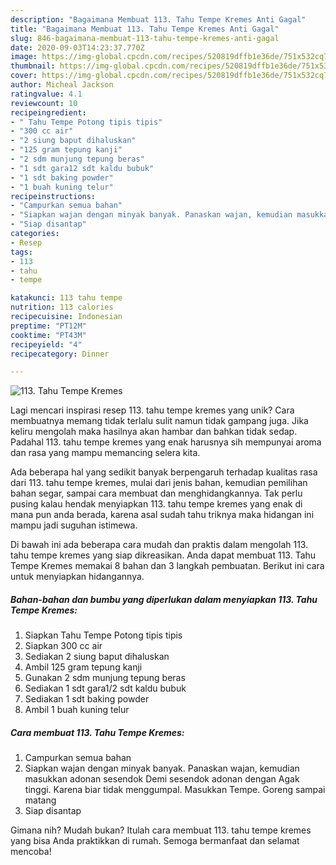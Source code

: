 ```yaml
---
description: "Bagaimana Membuat 113. Tahu Tempe Kremes Anti Gagal"
title: "Bagaimana Membuat 113. Tahu Tempe Kremes Anti Gagal"
slug: 846-bagaimana-membuat-113-tahu-tempe-kremes-anti-gagal
date: 2020-09-03T14:23:37.770Z
image: https://img-global.cpcdn.com/recipes/520819dffb1e36de/751x532cq70/113-tahu-tempe-kremes-foto-resep-utama.jpg
thumbnail: https://img-global.cpcdn.com/recipes/520819dffb1e36de/751x532cq70/113-tahu-tempe-kremes-foto-resep-utama.jpg
cover: https://img-global.cpcdn.com/recipes/520819dffb1e36de/751x532cq70/113-tahu-tempe-kremes-foto-resep-utama.jpg
author: Micheal Jackson
ratingvalue: 4.1
reviewcount: 10
recipeingredient:
- " Tahu Tempe Potong tipis tipis"
- "300 cc air"
- "2 siung baput dihaluskan"
- "125 gram tepung kanji"
- "2 sdm munjung tepung beras"
- "1 sdt gara12 sdt kaldu bubuk"
- "1 sdt baking powder"
- "1 buah kuning telur"
recipeinstructions:
- "Campurkan semua bahan"
- "Siapkan wajan dengan minyak banyak. Panaskan wajan, kemudian masukkan adonan sesendok Demi sesendok adonan dengan Agak tinggi. Karena biar tidak menggumpal. Masukkan Tempe. Goreng sampai matang"
- "Siap disantap"
categories:
- Resep
tags:
- 113
- tahu
- tempe

katakunci: 113 tahu tempe 
nutrition: 113 calories
recipecuisine: Indonesian
preptime: "PT12M"
cooktime: "PT43M"
recipeyield: "4"
recipecategory: Dinner

---
```



![113. Tahu Tempe Kremes](https://img-global.cpcdn.com/recipes/520819dffb1e36de/751x532cq70/113-tahu-tempe-kremes-foto-resep-utama.jpg)

Lagi mencari inspirasi resep 113. tahu tempe kremes yang unik? Cara membuatnya memang tidak terlalu sulit namun tidak gampang juga. Jika keliru mengolah maka hasilnya akan hambar dan bahkan tidak sedap. Padahal 113. tahu tempe kremes yang enak harusnya sih mempunyai aroma dan rasa yang mampu memancing selera kita.

Ada beberapa hal yang sedikit banyak berpengaruh terhadap kualitas rasa dari 113. tahu tempe kremes, mulai dari jenis bahan, kemudian pemilihan bahan segar, sampai cara membuat dan menghidangkannya. Tak perlu pusing kalau hendak menyiapkan 113. tahu tempe kremes yang enak di mana pun anda berada, karena asal sudah tahu triknya maka hidangan ini mampu jadi suguhan istimewa.




Di bawah ini ada beberapa cara mudah dan praktis dalam mengolah 113. tahu tempe kremes yang siap dikreasikan. Anda dapat membuat 113. Tahu Tempe Kremes memakai 8 bahan dan 3 langkah pembuatan. Berikut ini cara untuk menyiapkan hidangannya.

<!--inarticleads1-->

##### Bahan-bahan dan bumbu yang diperlukan dalam menyiapkan 113. Tahu Tempe Kremes:

1. Siapkan  Tahu Tempe Potong tipis tipis
1. Siapkan 300 cc air
1. Sediakan 2 siung baput dihaluskan
1. Ambil 125 gram tepung kanji
1. Gunakan 2 sdm munjung tepung beras
1. Sediakan 1 sdt gara1/2 sdt kaldu bubuk
1. Sediakan 1 sdt baking powder
1. Ambil 1 buah kuning telur




<!--inarticleads2-->

##### Cara membuat 113. Tahu Tempe Kremes:

1. Campurkan semua bahan
1. Siapkan wajan dengan minyak banyak. Panaskan wajan, kemudian masukkan adonan sesendok Demi sesendok adonan dengan Agak tinggi. Karena biar tidak menggumpal. Masukkan Tempe. Goreng sampai matang
1. Siap disantap




Gimana nih? Mudah bukan? Itulah cara membuat 113. tahu tempe kremes yang bisa Anda praktikkan di rumah. Semoga bermanfaat dan selamat mencoba!
